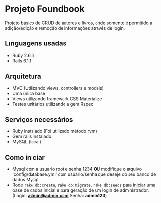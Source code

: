 # Projeto Foundbook
Projeto básico de CRUD de autores e livros, onde somente é permitido a adição/edição e remoção de informações
através de login.
## Linguagens usadas
* Ruby 2.6.6
* Rails 6.1.1
## Arquitetura
* MVC (Utilizando views, controllers e models)
* Uma única base
* Views utilizando framework CSS Materialize
* Testes unitários utilizando a gem Rspec
## Serviços necessários
* Ruby instalado (Foi utilizado método rvm)
* Gem rails instalado
* MySQL (local)

## Como iniciar
* Mysql com a usuario root e senha 1234 **OU** modifique o arquivo 'config/database.yml' com
usuario/senha que deseje do seu banco de dados Mysql
* Rode `rake db:create`, `rake db:migrate`, `rake db:seeds` para iniciar uma base de dados inicial
e para geração de um login de administrador. (Login: **admin@admin.com** Senha: **admin123**)
